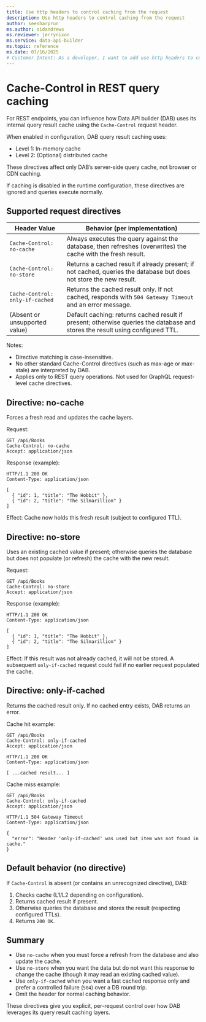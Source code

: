 ```yaml
---
title: Use http headers to control caching from the request
description: Use http headers to control caching from the request
author: seesharprun
ms.author: sidandrews
ms.reviewer: jerrynixon
ms.service: data-api-builder
ms.topic: reference
ms.date: 07/16/2025
# Customer Intent: As a developer, I want to add use http headers to control cache without changes to the Data API.
---
```


# Cache-Control in REST query caching

For REST endpoints, you can influence how Data API builder (DAB) uses its internal query result cache using the `Cache-Control` request header.

When enabled in configuration, DAB query result caching uses:

* Level 1: In-memory cache
* Level 2: (Optional) distributed cache

These directives affect only DAB’s server-side query cache, not browser or CDN caching.

If caching is disabled in the runtime configuration, these directives are ignored and queries execute normally.

## Supported request directives

| Header Value                    | Behavior (per implementation)                                                                                                 |
| ------------------------------- | ----------------------------------------------------------------------------------------------------------------------------- |
| `Cache-Control: no-cache`       | Always executes the query against the database, then refreshes (overwrites) the cache with the fresh result.                  |
| `Cache-Control: no-store`       | Returns a cached result if already present; if not cached, queries the database but does not store the new result.            |
| `Cache-Control: only-if-cached` | Returns the cached result only. If not cached, responds with `504 Gateway Timeout` and an error message.                      |
| (Absent or unsupported value)   | Default caching: returns cached result if present; otherwise queries the database and stores the result using configured TTL. |

Notes:

* Directive matching is case-insensitive.
* No other standard Cache-Control directives (such as max-age or max-stale) are interpreted by DAB.
* Applies only to REST query operations. Not used for GraphQL request-level cache directives.

## Directive: no-cache

Forces a fresh read and updates the cache layers.

Request:

```http
GET /api/Books
Cache-Control: no-cache
Accept: application/json
```

Response (example):

```http
HTTP/1.1 200 OK
Content-Type: application/json

[
  { "id": 1, "title": "The Hobbit" },
  { "id": 2, "title": "The Silmarillion" }
]
```

Effect: Cache now holds this fresh result (subject to configured TTL).

## Directive: no-store

Uses an existing cached value if present; otherwise queries the database but does not populate (or refresh) the cache with the new result.

Request:

```http
GET /api/Books
Cache-Control: no-store
Accept: application/json
```

Response (example):

```http
HTTP/1.1 200 OK
Content-Type: application/json

[
  { "id": 1, "title": "The Hobbit" },
  { "id": 2, "title": "The Silmarillion" }
]
```

Effect: If this result was not already cached, it will not be stored. A subsequent `only-if-cached` request could fail if no earlier request populated the cache.

## Directive: only-if-cached

Returns the cached result only. If no cached entry exists, DAB returns an error.

Cache hit example:

```http
GET /api/Books
Cache-Control: only-if-cached
Accept: application/json
```

```http
HTTP/1.1 200 OK
Content-Type: application/json

[ ...cached result... ]
```

Cache miss example:

```http
GET /api/Books
Cache-Control: only-if-cached
Accept: application/json
```

```http
HTTP/1.1 504 Gateway Timeout
Content-Type: application/json

{
  "error": "Header 'only-if-cached' was used but item was not found in cache."
}
```

## Default behavior (no directive)

If `Cache-Control` is absent (or contains an unrecognized directive), DAB:

1. Checks cache (L1/L2 depending on configuration).
2. Returns cached result if present.
3. Otherwise queries the database and stores the result (respecting configured TTLs).
4. Returns `200 OK`.

## Summary

* Use `no-cache` when you must force a refresh from the database and also update the cache.
* Use `no-store` when you want the data but do not want this response to change the cache (though it may read an existing cached value).
* Use `only-if-cached` when you want a fast cached response only and prefer a controlled failure (`504`) over a DB round trip.
* Omit the header for normal caching behavior.

These directives give you explicit, per-request control over how DAB leverages its query result caching layers.
